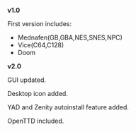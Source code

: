 **v1.0**

First version includes:
  - Mednafen(GB,GBA,NES,SNES,NPC)
  - Vice(C64,C128)
  - Doom

**v2.0**

GUI updated.

Desktop icon added.

YAD and  Zenity autoinstall feature added.

OpenTTD included.

